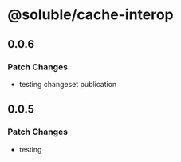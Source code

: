# @soluble/cache-interop

## 0.0.6

### Patch Changes

- testing changeset publication

## 0.0.5

### Patch Changes

- testing
